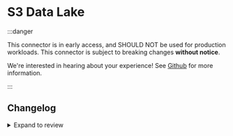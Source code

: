 # S3 Data Lake

:::danger

This connector is in early access, and SHOULD NOT be used for production workloads.
This connector is subject to breaking changes **without notice**.

We're interested in hearing about your experience! See [Github](https://github.com/airbytehq/airbyte/discussions/50404)
for more information.

:::

## Changelog

<details>
  <summary>Expand to review</summary>

| Version | Date       | Pull Request                                                | Subject                                      |
|:--------|:-----------|:------------------------------------------------------------|:---------------------------------------------|
| 0.2.8   | 2025-01-09 | [\#51022](https://github.com/airbytehq/airbyte/pull/51022)  | Rename all classes and files from Iceberg V2 |
| 0.2.8   | 2025-01-09 | [\#51012](https://github.com/airbytehq/airbyte/pull/51012)  | Rename/Cleanup package name from Iceberg V2  |
| 0.2.7   | 2025-01-09 | [\#50957](https://github.com/airbytehq/airbyte/pull/50957)  | Add support for GLUE RBAC (Assume role)      |
| 0.2.6   | 2025-01-08 | [\#50991](https://github.com/airbytehq/airbyte/pull/50991)  | Initial public release.                      |

</details>
